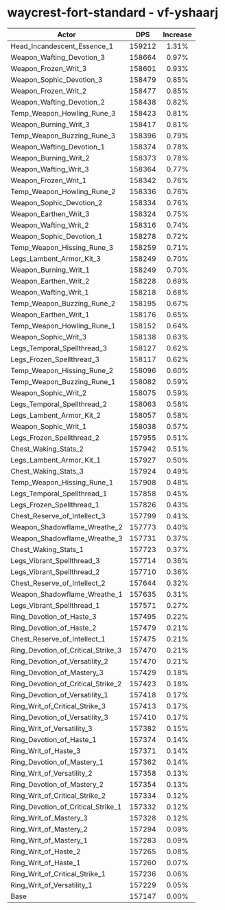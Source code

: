 # waycrest-fort-standard - vf-yshaarj
| Actor | DPS | Increase |
|---|:---:|:---:|
|Head_Incandescent_Essence_1|159212|1.31%|
|Weapon_Wafting_Devotion_3|158664|0.97%|
|Weapon_Frozen_Writ_3|158601|0.93%|
|Weapon_Sophic_Devotion_3|158479|0.85%|
|Weapon_Frozen_Writ_2|158477|0.85%|
|Weapon_Wafting_Devotion_2|158438|0.82%|
|Temp_Weapon_Howling_Rune_3|158423|0.81%|
|Weapon_Burning_Writ_3|158417|0.81%|
|Temp_Weapon_Buzzing_Rune_3|158396|0.79%|
|Weapon_Wafting_Devotion_1|158374|0.78%|
|Weapon_Burning_Writ_2|158373|0.78%|
|Weapon_Wafting_Writ_3|158364|0.77%|
|Weapon_Frozen_Writ_1|158342|0.76%|
|Temp_Weapon_Howling_Rune_2|158336|0.76%|
|Weapon_Sophic_Devotion_2|158334|0.76%|
|Weapon_Earthen_Writ_3|158324|0.75%|
|Weapon_Wafting_Writ_2|158316|0.74%|
|Weapon_Sophic_Devotion_1|158278|0.72%|
|Temp_Weapon_Hissing_Rune_3|158259|0.71%|
|Legs_Lambent_Armor_Kit_3|158249|0.70%|
|Weapon_Burning_Writ_1|158249|0.70%|
|Weapon_Earthen_Writ_2|158228|0.69%|
|Weapon_Wafting_Writ_1|158218|0.68%|
|Temp_Weapon_Buzzing_Rune_2|158195|0.67%|
|Weapon_Earthen_Writ_1|158176|0.65%|
|Temp_Weapon_Howling_Rune_1|158152|0.64%|
|Weapon_Sophic_Writ_3|158138|0.63%|
|Legs_Temporal_Spellthread_3|158127|0.62%|
|Legs_Frozen_Spellthread_3|158117|0.62%|
|Temp_Weapon_Hissing_Rune_2|158096|0.60%|
|Temp_Weapon_Buzzing_Rune_1|158082|0.59%|
|Weapon_Sophic_Writ_2|158075|0.59%|
|Legs_Temporal_Spellthread_2|158063|0.58%|
|Legs_Lambent_Armor_Kit_2|158057|0.58%|
|Weapon_Sophic_Writ_1|158038|0.57%|
|Legs_Frozen_Spellthread_2|157955|0.51%|
|Chest_Waking_Stats_2|157942|0.51%|
|Legs_Lambent_Armor_Kit_1|157927|0.50%|
|Chest_Waking_Stats_3|157924|0.49%|
|Temp_Weapon_Hissing_Rune_1|157908|0.48%|
|Legs_Temporal_Spellthread_1|157858|0.45%|
|Legs_Frozen_Spellthread_1|157826|0.43%|
|Chest_Reserve_of_Intellect_3|157799|0.41%|
|Weapon_Shadowflame_Wreathe_2|157773|0.40%|
|Weapon_Shadowflame_Wreathe_3|157731|0.37%|
|Chest_Waking_Stats_1|157723|0.37%|
|Legs_Vibrant_Spellthread_3|157714|0.36%|
|Legs_Vibrant_Spellthread_2|157710|0.36%|
|Chest_Reserve_of_Intellect_2|157644|0.32%|
|Weapon_Shadowflame_Wreathe_1|157635|0.31%|
|Legs_Vibrant_Spellthread_1|157571|0.27%|
|Ring_Devotion_of_Haste_3|157495|0.22%|
|Ring_Devotion_of_Haste_2|157479|0.21%|
|Chest_Reserve_of_Intellect_1|157475|0.21%|
|Ring_Devotion_of_Critical_Strike_3|157470|0.21%|
|Ring_Devotion_of_Versatility_2|157470|0.21%|
|Ring_Devotion_of_Mastery_3|157429|0.18%|
|Ring_Devotion_of_Critical_Strike_2|157423|0.18%|
|Ring_Devotion_of_Versatility_1|157418|0.17%|
|Ring_Writ_of_Critical_Strike_3|157413|0.17%|
|Ring_Devotion_of_Versatility_3|157410|0.17%|
|Ring_Writ_of_Versatility_3|157382|0.15%|
|Ring_Devotion_of_Haste_1|157374|0.14%|
|Ring_Writ_of_Haste_3|157371|0.14%|
|Ring_Devotion_of_Mastery_1|157362|0.14%|
|Ring_Writ_of_Versatility_2|157358|0.13%|
|Ring_Devotion_of_Mastery_2|157354|0.13%|
|Ring_Writ_of_Critical_Strike_2|157334|0.12%|
|Ring_Devotion_of_Critical_Strike_1|157332|0.12%|
|Ring_Writ_of_Mastery_3|157328|0.12%|
|Ring_Writ_of_Mastery_2|157294|0.09%|
|Ring_Writ_of_Mastery_1|157283|0.09%|
|Ring_Writ_of_Haste_2|157265|0.08%|
|Ring_Writ_of_Haste_1|157260|0.07%|
|Ring_Writ_of_Critical_Strike_1|157236|0.06%|
|Ring_Writ_of_Versatility_1|157229|0.05%|
|Base|157147|0.00%|

